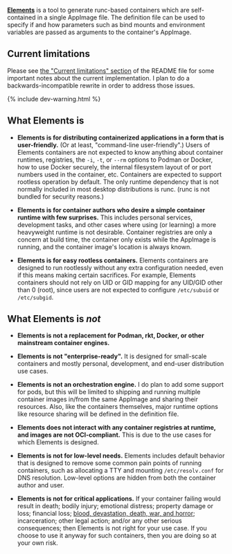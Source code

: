 ---
---

[**Elements**](https://www.youtube.com/watch?v=N0ziDSLJhq4)
is a tool to generate runc-based containers which are self-contained
in a single AppImage file.  The definition file can be used to specify if
and how parameters such as bind mounts and environment variables are passed
as arguments to the container's AppImage.


Current limitations
-------------------

Please see [the "Current limitations" section][limitations] of the README
file for some important notes about the current implementation.  I plan to
do a backwards-incompatible rewrite in order to address those issues.

[limitations]: https://gitlab.com/scottywz/elements#current-limitations

{% include dev-warning.html %}


What Elements is
----------------

* **Elements is for distributing containerized applications in a form that
  is user-friendly.**  (Or at least, "command-line user-friendly".)  Users
  of Elements containers are not expected to know anything about container
  runtimes, registries, the `-i`, `-t`, or `--rm` options to Podman or
  Docker, how to use Docker securely, the internal filesystem layout of or
  port numbers used in the container, etc.  Containers are expected to
  support rootless operation by default.  The only runtime dependency that
  is not normally included in most desktop distributions is runc.  (runc is
  not bundled for security reasons.)

* **Elements is for container authors who desire a simple container runtime
  with few surprises.**  This includes personal services, development
  tasks, and other cases where using (or learning) a more heavyweight runtime
  is not desirable.  Container registries are only a concern at build time,
  the container only exists while the AppImage is running, and the container
  image's location is always known.

* **Elements is for easy rootless containers.**  Elements containers are
  designed to run rootlessly without any extra configuration needed, even if
  this means making certain sacrifices.  For example, Elements containers
  should not rely on UID or GID mapping for any UID/GID other than 0 (root),
  since users are not expected to configure `/etc/subuid` or `/etc/subgid`.


What Elements is _not_
----------------------

* **Elements is not a replacement for Podman, rkt, Docker, or other mainstream
  container engines.**

* **Elements is not "enterprise-ready".**  It is designed for small-scale
  containers and mostly personal, development, and end-user distribution use
  cases.

* **Elements is not an orchestration engine.**  I do plan to add some support
  for pods, but this will be limited to shipping and running multiple
  container images in/from the same AppImage and sharing their resources.
  Also, like the containers themselves, major runtime options like resource
  sharing will be defined in the definition file.

* **Elements does not interact with any container registries at runtime, and
  images are not OCI-compliant.**  This is due to the use cases for which
  Elements is designed.

* **Elements is not for low-level needs.**  Elements includes default
  behavior that is designed to remove some common pain points of running
  containers, such as allocating a TTY and mounting `/etc/resolv.conf`
  for DNS resolution.  Low-level options are hidden from both the container
  author and user.

* **Elements is not for critical applications.**  If your container failing
  would result in death; bodily injury; emotional distress; property damage
  or loss; financial loss; [blood, devastation, death, war, and horror][bddwh];
  incarceration; other legal action; and/or any other serious consequences;
  then Elements is not right for your use case.  If you choose to use it
  anyway for such containers, then you are doing so at your own risk.

[bddwh]: https://www.imdb.com/videoplayer/vi1619377433
